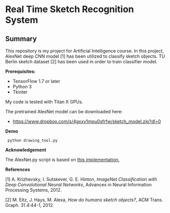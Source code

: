 # Real Time Sketch Recognition System

## Summary

This repository is my project for Artificial Intelligence course. In this project, AlexNet deep CNN model [1] has been utilized to classify sketch objects. TU Berlin sketch dataset [2] has been used in order to train classifier model. 

**Prerequisites:**
- TensorFlow 1.7 or later
- Python 3
- Tkinter

My code is tested with Titan X GPUs.

The pretrained AlexNet model can be downloaded here:
- https://www.dropbox.com/s/4gxxv1mpu0sfrfw/sketch_model.zip?dl=0

**Demo**
```
 python drawing_tool.py 
```

**Acknowledgement**

The AlexNet.py script is based on [this implementation.](https://github.com/kratzert/finetune_alexnet_with_tensorflow/tree/5d751d62eb4d7149f4e3fd465febf8f07d4cea9d)

**References**

[1] A. Krizhevsky, I. Sutskever, G. E. Hinton, *ImageNet Classification with Deep Convolutional Neural Networks*, Advances in Neural Information Processing Systems, 2012.

[2] M. Eitz, J. Hays, M. Alexa, *How do humans sketch objects?*, ACM Trans. Graph. 31.4:44-1, 2012.
